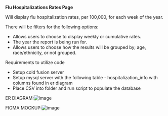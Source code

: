 **Flu Hospitalizations Rates Page**

Will display flu hospitalization rates, per 100,000, for each week of the year. 

There will be filters for the following options:
*	Allows users to choose to display weekly or cumulative rates.
*	The year the report is being run for.
*	Allows users to choose how the results will be grouped by; age, race/ethnicity, or not grouped.

Requirements to utilize code
* Setup cold fusion server
* Setup mysql server with the following table - hospitalization_info with columns found in er diagram
* Place CSV into folder and run script to populate the database

ER DIAGRAM:![image](https://github.com/yieric2/InfluenzaVisualizer/assets/69495267/cde8ef68-2500-49f5-ad7c-c7629e37ea91)

FIGMA MOCKUP:![image](https://github.com/yieric2/InfluenzaVisualizer/assets/69495267/38cc310c-623a-4889-9662-eb22eb9b1d14)

